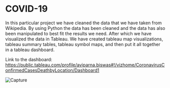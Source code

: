 # COVID-19
In this particular project we have cleaned the data that we have taken from Wikipedia. By using Python the data has been cleaned and the data has also been manipulated to best fit the results we need.
After which we have visualized the data in Tableau. We have created tableau map visualizations, tableau summary tables, tableau symbol maps, and then put it all together in a tableau dashboard.

Link to the dashboard: https://public.tableau.com/profile/aviparna.biswas#!/vizhome/CoronavirusConfirmedCasesDeathbyLocation/Dashboard1

![Capture](https://user-images.githubusercontent.com/54842807/95120291-f4356580-076a-11eb-9bc2-7b5a975ef25e.JPG)
